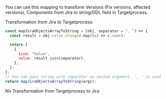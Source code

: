 You can use this mapping to transform Versions (Fix versions, affected versions), Components from Jira to string/DDL field in Targetprocess.

Transformation from Jira to Targetprocess:

```js
const mapJiraObjectsArrayToString = (obj, separator = ", ") => {
  const result = obj.value.changed.map((c) => c.name);

  return [
    {
      kind: "Value",
      value: result.join(separator),
    },
  ];
};
// You can pass string with separator as second argument. ', ' is used as default separator
return mapJiraObjectsArrayToString(args);
```

No Transformation from Targetprocess to Jira
